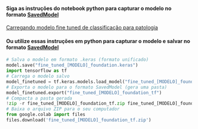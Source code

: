 #### Siga as instruções do notebook python para capturar o modelo no formato <ins>SavedModel</ins> 

[Carregando modelo fine tuned de classificação para patologia](https://colab.research.google.com/github/amandafbri/ia-para-patologia/blob/main/carregando_modelo_treinado.ipynb)

#### Ou utilize essas instruções em python para capturar o modelo e salvar no formato <ins>SavedModel</ins>

```python
# Salva o modelo em formato .keras (formato unificado)
model.save("fine_tuned_[MODELO]_foundation.keras")
import tensorflow as tf
# Carrega o modelo salvo
model_finetuned = tf.keras.models.load_model("fine_tuned_[MODELO]_foundation.keras")
# Exporta o modelo para o formato SavedModel (gera uma pasta)
model_finetuned.export("fine_tuned_[MODELO]_foundation_tf")
# Compacta a pasta gerada
!zip -r fine_tuned_[MODELO]_foundation_tf.zip fine_tuned_[MODELO]_foundation_tf
# Baixa o arquivo ZIP para o seu computador
from google.colab import files
files.download('fine_tuned_[MODELO]_foundation_tf.zip')
```